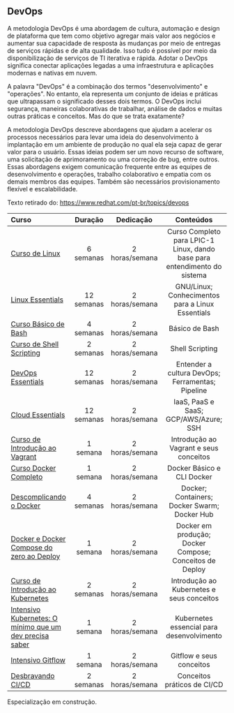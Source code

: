 ## DevOps

A metodologia DevOps é uma abordagem de cultura, automação e design de plataforma que tem como objetivo agregar mais valor aos negócios e aumentar sua capacidade de resposta às mudanças por meio de entregas de serviços rápidas e de alta qualidade. Isso tudo é possível por meio da disponibilização de serviços de TI iterativa e rápida. Adotar o DevOps significa conectar aplicações legadas a uma infraestrutura e aplicações modernas e nativas em nuvem.

A palavra "DevOps" é a combinação dos termos "desenvolvimento" e "operações". No entanto, ela representa um conjunto de ideias e práticas que ultrapassam o significado desses dois termos. O DevOps inclui segurança, maneiras colaborativas de trabalhar, análise de dados e muitas outras práticas e conceitos. Mas do que se trata exatamente?

A metodologia DevOps descreve abordagens que ajudam a acelerar os processos necessários para levar uma ideia do desenvolvimento à implantação em um ambiente de produção no qual ela seja capaz de gerar valor para o usuário. Essas ideias podem ser um novo recurso de software, uma solicitação de aprimoramento ou uma correção de bug, entre outros. Essas abordagens exigem comunicação frequente entre as equipes de desenvolvimento e operações, trabalho colaborativo e empatia com os demais membros das equipes. Também são necessários provisionamento flexível e escalabilidade. 

Texto retirado do: https://www.redhat.com/pt-br/topics/devops

Curso | Duração | Dedicação | Conteúdos
:-- | :--: | :--: | :--:
[Curso de Linux](https://www.youtube.com/playlist?list=PLucm8g_ezqNp92MmkF9p_cj4yhT-fCTl7) | 6 semanas | 2 horas/semana | Curso Completo para LPIC-1 Linux,  dando base para entendimento do sistema
[Linux Essentials](https://4linux.com.br/cursos/treinamento/linux-essentials/) | 12 semanas | 2 horas/semana | GNU/Linux; Conhecimentos para a Linux Essentials
[Curso Básico de Bash](https://www.youtube.com/playlist?list=PLXoSGejyuQGpf4X-NdGjvSlEFZhn2f2H7) | 4 semanas | 2 horas/semana | Básico de Bash
[Curso de Shell Scripting](https://www.youtube.com/playlist?list=PLucm8g_ezqNrYgjXC8_CgbvHbvI7dDfhs) | 2 semanas | 2 horas/semana | Shell Scripting
[DevOps Essentials](https://4linux.com.br/cursos/treinamento/devops-essentials/) | 12 semanas | 2 horas/semana | Entender a cultura DevOps; Ferramentas; Pipeline
[Cloud Essentials](https://4linux.com.br/cursos/treinamento/cloud-fundamentals/) | 12 semanas | 2 horas/semana | IaaS, PaaS e SaaS; GCP/AWS/Azure; SSH
[Curso de Introdução ao Vagrant](https://www.youtube.com/playlist?list=PLmSWX0ePcw4j6xaMvvTuYI0BgKadati5L) | 1 semana | 2 horas/semana | Introdução ao Vagrant e seus conceitos
[Curso Docker Completo](https://www.youtube.com/playlist?list=PLg7nVxv7fa6dxsV1ftKI8FAm4YD6iZuI4) | 1 semana | 2 horas/semana | Docker Básico e CLI Docker
[Descomplicando o Docker](https://www.youtube.com/playlist?list=PLf-O3X2-mxDn1VpyU2q3fuI6YYeIWp5rR) | 4 semanas | 2 horas/semana | Docker; Containers; Docker Swarm; Docker Hub
[Docker e Docker Compose do zero ao Deploy](https://www.youtube.com/watch?v=yb2udL9GG2U) | 1 semana | 2 horas/semana | Docker em produção; Docker Compose; Conceitos de Deploy
[Curso de Introdução ao Kubernetes](https://www.youtube.com/playlist?list=PLXzx948cNtr8XI5JBemHT9OWuYSPNUtXs) | 2 semanas | 2 horas/semana | Introdução ao Kubernetes e seus conceitos
[Intensivo Kubernetes: O mínimo que um dev precisa saber](https://www.youtube.com/watch?v=5unI7VPnASM) | 1 semana | 2 horas/semana | Kubernetes essencial para desenvolvimento
[Intensivo Gitflow](https://www.youtube.com/watch?v=dJjVr6Ya7B8) | 1 semana | 2 horas/semana | Gitflow e seus conceitos
[Desbravando CI/CD](https://www.youtube.com/playlist?list=PL7ScB28KYHhGTTHA2PFe0DmHmt3qU4YgM) | 2 semanas | 2 horas/semana | Conceitos práticos de CI/CD


Especialização em construção.

